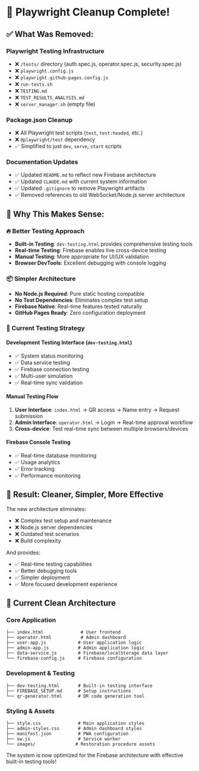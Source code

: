 # 🧹 Playwright Cleanup Complete!

## ✅ **What Was Removed:**

### **Playwright Testing Infrastructure**
- ❌ `/tests/` directory (auth.spec.js, operator.spec.js, security.spec.js)
- ❌ `playwright.config.js` 
- ❌ `playwright.github-pages.config.js`
- ❌ `run-tests.sh`
- ❌ `TESTING.md`
- ❌ `TEST_RESULTS_ANALYSIS.md`
- ❌ `server_manager.sh` (empty file)

### **Package.json Cleanup**
- ❌ All Playwright test scripts (`test`, `test:headed`, etc.)
- ❌ `@playwright/test` dependency
- ✅ Simplified to just `dev`, `serve`, `start` scripts

### **Documentation Updates**
- ✅ Updated `README.md` to reflect new Firebase architecture
- ✅ Updated `CLAUDE.md` with current system information
- ✅ Updated `.gitignore` to remove Playwright artifacts
- ✅ Removed references to old WebSocket/Node.js server architecture

## 🎯 **Why This Makes Sense:**

### **🔥 Better Testing Approach**
- **Built-in Testing**: `dev-testing.html` provides comprehensive testing tools
- **Real-time Testing**: Firebase enables live cross-device testing
- **Manual Testing**: More appropriate for UI/UX validation
- **Browser DevTools**: Excellent debugging with console logging

### **📦 Simpler Architecture**
- **No Node.js Required**: Pure static hosting compatible
- **No Test Dependencies**: Eliminates complex test setup
- **Firebase Native**: Real-time features tested naturally
- **GitHub Pages Ready**: Zero configuration deployment

### **🧪 Current Testing Strategy**

#### **Development Testing Interface** (`dev-testing.html`)
- ✅ System status monitoring
- ✅ Data service testing
- ✅ Firebase connection testing  
- ✅ Multi-user simulation
- ✅ Real-time sync validation

#### **Manual Testing Flow**
1. **User Interface**: `index.html` → QR access → Name entry → Request submission
2. **Admin Interface**: `operator.html` → Login → Real-time approval workflow
3. **Cross-device**: Test real-time sync between multiple browsers/devices

#### **Firebase Console Testing**
- ✅ Real-time database monitoring
- ✅ Usage analytics
- ✅ Error tracking
- ✅ Performance monitoring

## 🚀 **Result: Cleaner, Simpler, More Effective**

The new architecture eliminates:
- ❌ Complex test setup and maintenance
- ❌ Node.js server dependencies  
- ❌ Outdated test scenarios
- ❌ Build complexity

And provides:
- ✅ Real-time testing capabilities
- ✅ Better debugging tools
- ✅ Simpler deployment
- ✅ More focused development experience

## 📁 **Current Clean Architecture**

### **Core Application**
```
├── index.html              # User frontend
├── operator.html           # Admin dashboard
├── user-app.js            # User application logic  
├── admin-app.js           # Admin application logic
├── data-service.js        # Firebase/localStorage data layer
└── firebase-config.js     # Firebase configuration
```

### **Development & Testing**
```
├── dev-testing.html       # Built-in testing interface
├── FIREBASE_SETUP.md      # Setup instructions
└── qr-generator.html      # QR code generation tool
```

### **Styling & Assets**
```
├── style.css              # Main application styles
├── admin-styles.css       # Admin dashboard styles  
├── manifest.json          # PWA configuration
├── sw.js                  # Service worker
└── images/               # Restoration procedure assets
```

The system is now optimized for the Firebase architecture with effective built-in testing tools!

